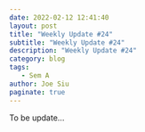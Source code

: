 ```yaml
---
date: 2022-02-12 12:41:40
layout: post
title: "Weekly Update #24"
subtitle: "Weekly Update #24"
description: "Weekly Update #24"
category: blog
tags:
   - Sem A
author: Joe Siu
paginate: true
---
```

To be update...
